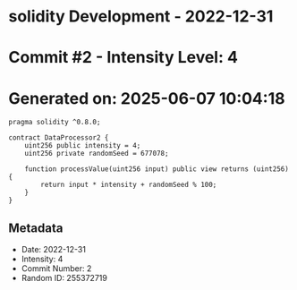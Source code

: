﻿# solidity Development - 2022-12-31
# Commit #2 - Intensity Level: 4
# Generated on: 2025-06-07 10:04:18
```solidity
pragma solidity ^0.8.0;

contract DataProcessor2 {
    uint256 public intensity = 4;
    uint256 private randomSeed = 677078;

    function processValue(uint256 input) public view returns (uint256) {
        return input * intensity + randomSeed % 100;
    }
}
```
## Metadata
- Date: 2022-12-31
- Intensity: 4
- Commit Number: 2
- Random ID: 255372719
